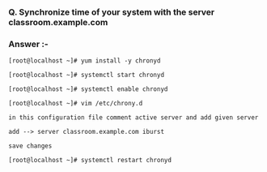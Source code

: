 ### **Q. Synchronize time of your system with the server classroom.example.com**
### Answer :-
```
[root@localhost ~]# yum install -y chronyd

[root@localhost ~]# systemctl start chronyd

[root@localhost ~]# systemctl enable chronyd

[root@localhost ~]# vim /etc/chrony.d

in this configuration file comment active server and add given server

add --> server classroom.example.com iburst

save changes

[root@localhost ~]# systemctl restart chronyd
```
